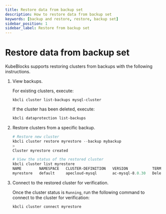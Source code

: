 ```yaml
---
title: Restore data from backup set
description: How to restore data from backup set
keywords: [backup and restore, restore, backup set]
sidebar_position: 1
sidebar_label: Restore from backup set
---
```


# Restore data from backup set

KubeBlocks supports restoring clusters from backups with the following instructions.

1. View backups.

   For existing clusters, execute:

   ```shell
   kbcli cluster list-backups mysql-cluster
   ```

   If the cluster has been deleted, execute:

   ```bash
   kbcli dataprotection list-backups
   ```

2. Restore clusters from a specific backup.

    ```powershell
    # Restore new cluster
    kbcli cluster restore myrestore --backup mybackup
    >
    Cluster myrestore created

    # View the status of the restored cluster
    kbcli cluster list myrestore
    NAME        NAMESPACE   CLUSTER-DEFINITION   VERSION           TERMINATION-POLICY   STATUS    CREATED-TIME
    myrestore   default     apecloud-mysql       ac-mysql-8.0.30   Delete               Running   Oct 30,2023 16:26 UTC+0800
    ```


3. Connect to the restored cluster for verification.

    Once the cluster status is `Running`, run the following command to connect to the cluster for verification:

    ```bash
    kbcli cluster connect myrestore
    ```

